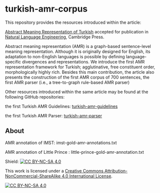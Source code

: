 # turkish-amr-corpus

This repository provides the resources introduced within the article:

[Abstract Meaning Representation of Turkish](https://www.cambridge.org/core/journals/natural-language-engineering) accepted for publication in [Natural Language Engineering](https://www.cambridge.org/core/journals/natural-language-engineering), Cambridge Press.



Abstract meaning representation (AMR) is a graph-based sentence-level meaning representation. Although it is originally designed for English, its adaptation to non-English languages is possible by defining language-specific divergences and representations.  We introduce the first AMR representation framework for Turkish; agglutinative, free constituent order, morphologically highly rich. Besides this main contribution, the article also presents the construction of the first AMR corpus of 700 sentences, the first AMR parser (i.e., a tree-to-graph rule-based AMR parser)



Other resources introduced within the same article may be found at the following GitHub repositories:

the first Turkish AMR Guidelines: [turkish-amr-guidelines](https://github.com/amr-turkish/turkish-amr-parser)


the first Turkish AMR Parser: [turkish-amr-parser](https://github.com/amr-turkish/turkish-amr-parser)

## About

AMR annotation of IMST: imst-gold-amr-annotations.txt

AMR annotation of Little Prince : little-prince-gold-amr-annotation.txt



Shield: [![CC BY-NC-SA 4.0][cc-by-nc-sa-shield]][cc-by-nc-sa]

This work is licensed under a
[Creative Commons Attribution-NonCommercial-ShareAlike 4.0 International License][cc-by-nc-sa].

[![CC BY-NC-SA 4.0][cc-by-nc-sa-image]][cc-by-nc-sa]

[cc-by-nc-sa]: http://creativecommons.org/licenses/by-nc-sa/4.0/
[cc-by-nc-sa-image]: https://licensebuttons.net/l/by-nc-sa/4.0/88x31.png
[cc-by-nc-sa-shield]: https://img.shields.io/badge/License-CC%20BY--NC--SA%204.0-lightgrey.svg
